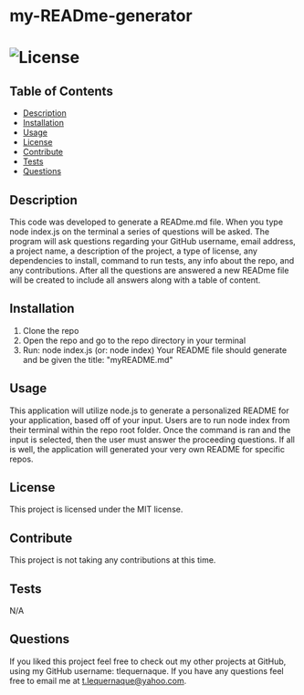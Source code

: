 # my-READme-generator
  # ![License](https://img.shields.io/badge/license-MIT-green.svg)

  ## Table of Contents
  - [Description](#description)
  - [Installation](#installation)
  - [Usage](#usage)
  - [License](#license)
  - [Contribute](#contribute)
  - [Tests](#tests)
  - [Questions](#questions)

  ## Description
   This code was developed to generate a READme.md file. When you type node index.js on the terminal a series of questions will be asked. The program will ask questions regarding your GitHub username, email address, a project name, a description of the project, a type of license, any dependencies to install, command to run tests, any info about the repo, and any contributions. After all the questions are answered a new READme file will be created to include all answers along with a table of content.

  ## Installation
  1. Clone the repo
  2. Open the repo and go to the repo directory in your terminal
  3. Run: node index.js (or: node index) Your README file should generate and be given the title: "myREADME.md"

  ## Usage
  This application will utilize node.js to generate a personalized README for your application, based off of your input. Users are to run node index from their terminal within the repo root folder. Once the command is ran and the input is selected, then the user must answer the proceeding questions. If all is well, the application will generated your very own README for specific repos.

  ## License
  This project is licensed under the MIT license.

  ## Contribute
  This project is not taking any contributions at this time.

  ## Tests
  N/A

  ## Questions
  If you liked this project feel free to check out my other projects at GitHub, using my GitHub username: tlequernaque.
  If you have any questions feel free to email me at  t.lequernaque@yahoo.com.
